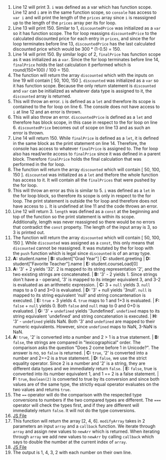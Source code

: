 1. Line 12 will print 3. `i` was defined as a var which has function scope. Line 12 and `i` are in the same function scope, so `console` has access to `var i` and will print the length of the `prices` array since `i` is reassigned up to the length of the `prices` array per its for loop.
2. Line 13 will print 150. Similar to 1, `discountedPrice` was initialized as a `var` so it has function scope. The for loop reassigns `discountedPrice` to the calculated discounted price for each entry in `prices`, and since the for loop terminates before line 13, `discountedPrice` has the last calculated discounted price which would be 300 * (1-0.5) = 150.
3. Line 14 will print 150. By similar logic of 2, `finalPrice` has function scope as it was initialized as a `var`. Since the for loop terminates before line 14, `finalPrice` holds the last calculation it performed which is round(150*100) / 100 = 150.
4. The function will return the array `discounted` which with the inputs on line 19 will contain [ 50, 100, 150 ]. `discounted` was initialized as a `var` so it has function scope. Because the only return statement is `discounted` and `var` can be initialized as whatever data type is assigned to it, the `discounted` array is returned.
5. This will throw an error. `i` is defined as a `let` and therefore its scope is contained to the for loop on line 6. The console does not have access to `i` at line 12 and an error is thrown.
6. This will also throw an error. `discountedPrice` is defined as a `let` and therefore has block scope, in this case in respect to the for loop on line 6. `discountedPrice` becomes out of scope on line 13 and as such an error is thrown.
7. Line 14 will return 150. While `finalPrice` is defined as a `let`, it is defined in the same block as the print statement on line 14. Therefore, the console has access to whatever `finalPrice` is assigned to. The for loop also has read/write access to `finalPrice` since it was defined in a parent block. Therefore `finalPrice` holds the final calculation that was performed in the for loop.
8. The function will return the array `discounted` which will contain [ 50, 100, 150 ]. `discounted` was initialized as a `let` and thefore the whole function has access to it. It will contain all the `finalPrices` that were pushed by the for loop.
9. This will throw an error as this is similar to 5. `i` was defined as a `let` in the for loop block, so therefore its scope is only in respect to the for loop. The print statement is outside the for loop and therefore does not have access to `i`. It is undefined at line 11 and the code throws an error.
10. Line 12 will return 3. `length` was defined as a `const` at the beginning and top of the function so the print statement is within its scope. Additionally, length was never reassigned so there would be no errors that contradict the `const` property. The length of the input array is 3, so 3 is printed out.
11. The function will return the array `discounted` which will contain [ 50, 100, 150 ]. While `discounted` was assigned as a `const`, this only means that `discounted` cannot be reassigned. It was mutated by the for loop with the `push` function which is legal since `discounted` is of an array type.
12. **A:** student.name |  **B:** student["Grad Year"] | **C:** student.greeting | **D:** student["Favorite Teacher"].name | **E:** student.courseLoad[0]
13. **A:** '3' + 2 yields '32'. 2 is mapped to its string representation '2', and the two existing strings are concatenated. | **B:** '3' - 2 yields 1. Since strings don't have a - operand, '3' is mapped to its integer equivalent 3, and 3-2 is evaluated as an arithmetic expression. | **C:** 3 + `null` yields 3. `null` maps to a 0 and 3+0 is evaluated. | **D:** '3' + null yields '3null'. `null` is mapped to its string equivalent 'null' and string concantenation is executed. | **E:** `true` + 3 yields 4. `true` maps to 1 and 1+3 is evaluated. | **F:** `false` + `null` yields 0. Both `false` and `null` map to 0 and 0+0 is evaluated. | **G:** '3' + `undefined` yields '3undefined'. `undefined` maps to its string equivalent 'undefined' and string concatenation is executed. | **H:** '3' - `undefined` yields NaN. Both '3' and `undefined` are mapped to their numeric equivalents. However, since `undefined` maps to NaN, 3-NaN is NaN.
14. **A:** `true`, '2' is converted into a number and 2 > 1 is a true statement. | **B:** `false`, the strings are compared in "lexicographical" order. The comparison asks the question "Does 2 come before 1 in Unicode?". The answer is no, so `false` is returned. | **C:** `true`, '2' is converted into a number and 2==2 is a true statement. | **D:** `false`, we use the strict equality operator. Since 2 is a number and '2' is a string, they are different data types and we immediately return `false`. | **E:** `false`, true is converted into its number equivalent 1, and 1 == 2 is a false statement. | **F:** `true`, `Boolean(2)` is converted to true by its conversion and since both values are of the same type, the strictly equal operator evaluates on the two values and returns `true`.
15. The `==` operator will do the comparison with the respected type conversions to numbers if the two compared types are different. The `===` operator will check the types first, and if they are different will immediately return `false`. It will not do the type conversions.
16. [JS File](./part2-question16.js)
17. This function will return the array [2, 4, 6]. `modifyArray` takes in 2 parameters an input `array` and a `callback` function. We iterate through `array` and assign new values to `newArr` which is returned. When iterating through `array` we add new values to `newArr` by calling `callback` which says to double the number at the current index of `array`.
18. [JS File](./part2-question18.js)
19. The output is 1, 4, 3, 2 with each number on their own line.